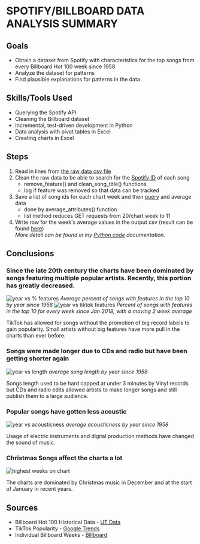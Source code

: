 # SPOTIFY/BILLBOARD DATA ANALYSIS SUMMARY

## Goals

- Obtain a dataset from Spotify with characteristics for the top songs from every Billboard Hot 100 week since 1958
- Analyze the dataset for patterns
- Find plausible explanations for patterns in the data

## Skills/Tools Used

- Querying the Spotify API
- Cleaning the Billboard dataset
- Incremental, test-driven development in Python
- Data analysis with pivot tables in Excel
- Creating charts in Excel

## Steps
1. Read in lines from [the raw data csv file](modifiedbillboarddata.csv)
2. Clean the raw data to be able to search for the [Spotify ID](https://developer.spotify.com/documentation/web-api/concepts/spotify-uris-ids) of each song 
    - remove_feature() and clean_song_title() functions
    - log if feature was removed so that data can be tracked
3. Save a list of song ids for each chart week and then [query](https://developer.spotify.com/documentation/web-api/reference/get-several-audio-features) and average data
    - done by average_attributes() function
    - list method reduces GET requests from 20/chart week to 11
4. Write row for the week's average values in the output csv (result can be found [here](billboard_data.xlsx))
<br> *More detail can be found in my [Python code](python) documentation.*

## Conclusions

### Since the late 20th century the charts have been dominated by songs featuring multiple popular artists. Recently, this portion has greatly decreased.
![year vs % features](https://github.com/holdenellismain/SpotifyBillboard/assets/175176011/890dd5a1-8af6-41f3-b555-d8ad85ee50b1)
*Average percent of songs with features in the top 10 by year since 1958*
![year vs tiktok   features](https://github.com/holdenellismain/SpotifyBillboard/assets/175176011/2a51ee03-b992-4ce7-8d09-05369275b49f)
*Percent of songs with features in the top 10 for every week since Jan 2018, with a moving 2 week average*

TikTok has allowed for songs without the promotion of big record labels to gain popularity. Small artists without big features have more pull in the charts than ever before.

### Songs were made longer due to CDs and radio but have been getting shorter again
![year vs length](https://github.com/holdenellismain/SpotifyBillboard/assets/175176011/30cd96ff-b0c2-4697-90c7-801069685686)
*average song length by year since 1958*

Songs length used to be hard capped at under 3 minutes by Vinyl records but CDs and radio edits allowed artists to make longer songs and still publish them to a large audience.

### Popular songs have gotten less acoustic
![year vs acousticness](https://github.com/holdenellismain/SpotifyBillboard/assets/175176011/64d57b1e-732c-4f44-90ec-74120eb003a3)
*average acousticness by year since 1958*

Usage of electric instruments and digital production methods have changed the sound of music.

### Christmas Songs affect the charts a lot
![highest weeks on chart](https://github.com/holdenellismain/SpotifyBillboard/assets/175176011/81a1711b-e89b-4134-a425-67ab3b9dbd3b)

The charts are dominated by Christmas music in December and at the start of January in recent years.

## Sources

- Billboard Hot 100 Historical Data - [UT Data](https://github.com/utdata/rwd-billboard-data)
- TikTok Popularity - [Google Trends](https://trends.google.com/trends/explore?date=all&geo=US&q=tiktok&hl=en)
- Individual Billboard Weeks - [Billboard](https://www.billboard.com/charts/hot-100/)
